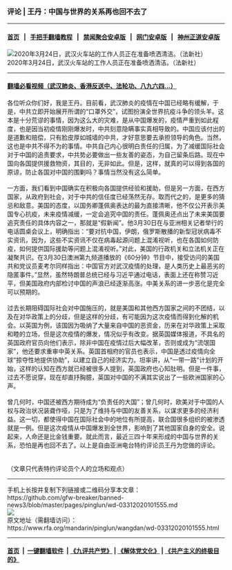 ### 评论 | 王丹：中国与世界的关系再也回不去了
------------------------

#### [首页](https://github.com/gfw-breaker/banned-news3/blob/master/README.md) &nbsp;&nbsp;|&nbsp;&nbsp; [手把手翻墙教程](https://github.com/gfw-breaker/guides/wiki) &nbsp;&nbsp;|&nbsp;&nbsp; [禁闻聚合安卓版](https://github.com/gfw-breaker/bn-android) &nbsp;&nbsp;|&nbsp;&nbsp; [网门安卓版](https://github.com/oGate2/oGate) &nbsp;&nbsp;|&nbsp;&nbsp; [神州正道安卓版](https://github.com/SzzdOgate/update) 



<div id="headerimg">
 <img alt="2020年3月24日，武汉火车站的工作人员正在准备喷洒清洁。（法新社）" src="https://www.rfa.org/mandarin/pinglun/wangdan/wd-03312020101555.html/000_1Q47Z5.jpg/@@images/55d5582e-1754-4021-8ea0-d386ff488af2.jpeg" title="2020年3月24日，武汉火车站的工作人员正在准备喷洒清洁。（法新社）"/>
 <div id="headerimgcontents">
  <div id="headerimgcaption">
   <span>
    2020年3月24日，武汉火车站的工作人员正在准备喷洒清洁。（法新社）
   </span>
   <!-- zoomattribute -->
  </div>
  <!-- headerimgcaption -->
 </div>
 <!-- headerimagecontents -->
</div>

<hr/>


#### [翻墙必看视频（武汉肺炎、香港反送中、法轮功、八九六四...）](https://github.com/gfw-breaker/banned-news3/blob/master/pages/link3.md)

<div id="storytext">
 <div>
  <div class="slot_header">
  </div>
 </div>
 <p>
  各位听众你们好，我是王丹。目前看，武汉肺炎的疫情在中国已经略有缓解，于是，中共立即开始展开所谓的“口罩外交”，试图扮演全世界抗疫斗争的领头羊。这本是十分荒谬的事情，因为这么大的灾难，是从中国爆发的，疫情严重到如此程度，也是因当初疫情刚刚爆发时，中共刻意隐瞒事实真相导致的。中国应该付出的是道歉和赔偿，只有脸皮厚如城墙的中共，才好意思要去承担领导的角色。当然，这也是中共不得不为的事情。中共自己内心很明白责任的归属，为了减缓国际社会对于中国的追责要求，中共势必要做出一些友善的姿态，为自己留条后路。现在中国向各国提供援救物资，其目的，无非如此。但是，这样，就真的可以得到各国的原谅，防止各国对中国的围剿吗？事情当然没有这么简单。
  <br/>
  <br/>
  一方面，我们看到中国确实在积极向各国提供经验和援助，但是另一方面，在西方国家，从政府到社会，对于中共的信任度已经荡然无存。取而代之的，是更多的猜忌和敌意。美国的态度，以国务卿蓬佩奥表达的最为直接清晰，他不仅公开表示美国专心抗疫，未来疫情减缓，一定会追究中国的责任。蓬佩奥还点出了未来美国要追究责任的具体内容之一，那就是“假新闻”。他3月30日在与亚洲相关记者举行的电话圆桌会议上，明确指出：“要对抗中国，伊朗，俄罗斯散播的新型冠状病毒不实资讯，因为，这些不实资讯不仅在病毒起源问题上混淆视听，也在各国如何防疫，如何提供国际援助等问题上混淆视听。”对此，美国的行政机关和立法机关正在凝聚共识。在3月30日澳洲第九频道播放的《60分钟》节目中，接受访问的美国共和党议员麦考尔同样指出：中国官方对武汉疫情的处理，是人类历史上最恶劣的隐匿事件。”显然，虽然特朗普总统已经与习近平通过电话，表面上还在称赞习近平，但美国政府内部检讨中国的声浪已经逐渐高涨。中美关系的进一步恶化是完全可以预期的。
  <br/>
  <br/>
  过去长期阻碍国际社会对中国施压的，就是美国和其他西方国家之间的不团结，以及在对华政策上的分歧，但是这样的分歧，有可能因为这次疫情而得到化解的机会。以英国为例，该国因为吸纳了大量来自中国的恶资金，历来在对华政策上采取和睦的立场，但是这次疫情的爆发，情况似乎有改变。据英国媒体报道，不具名的英国政府官员向他们表示，除非中国在疫情过后大幅改革，否则或成为“流氓国家”，他还要求重审中英关系。英国首相府的官员也表示，中国是透过疫情向全球“掠夺性地提供协助”，以建立自己的经济实力。坦率讲，从“一带一路”计划的开始，这样的认知在西方就已经被很多人提到，英国政府也心知肚明。但是一件事，过去不愿说穿，现在却直抒胸臆，英国对中国的不满其实说出了一些欧洲国家的心声。
  <br/>
  <br/>
  曾几何时，中国还被西方期待成为“负责任的大国”；曾几何时，欧美对于中国的人权与政治状况装聋作哑，只是为了维持与中国的友善关系，以谋求更多的经济利益。这一切，都使得中国在国际社会中的地位有所提高，联合国很多组织的被渗透就是一例。但是这次疫情从中国爆发到全世界，影响到了其他国家自身的安全。说起来，人命还是比金钱重要。就此而言，最近三四十年来形成的中国与世界的关系，恐怕是再也回不去了。以上是自由亚洲电台特约评论员王丹为您做的评论。
  <br/>
  <br/>
  <br/>
  （文章只代表特约评论员个人的立场和观点）
 </p>
</div>

<hr/>
手机上长按并复制下列链接或二维码分享本文章：<br/>
https://github.com/gfw-breaker/banned-news3/blob/master/pages/pinglun/wd-03312020101555.md <br/>
<a href='https://github.com/gfw-breaker/banned-news3/blob/master/pages/pinglun/wd-03312020101555.md'><img src='https://github.com/gfw-breaker/banned-news3/blob/master/pages/pinglun/wd-03312020101555.md.png'/></a> <br/>
原文地址（需翻墙访问）：https://www.rfa.org/mandarin/pinglun/wangdan/wd-03312020101555.html


------------------------
#### [首页](https://github.com/gfw-breaker/banned-news3/blob/master/README.md) &nbsp;|&nbsp; [一键翻墙软件](https://github.com/gfw-breaker/nogfw/blob/master/README.md) &nbsp;| [《九评共产党》](https://github.com/gfw-breaker/9ping.md/blob/master/README.md#九评之一评共产党是什么) | [《解体党文化》](https://github.com/gfw-breaker/jtdwh.md/blob/master/README.md) | [《共产主义的终极目的》](https://github.com/gfw-breaker/gczydzjmd.md/blob/master/README.md)


<img src='http://gfw-breaker.win/banned-news3/pages/pinglun/wd-03312020101555.md' width='0px' height='0px'/>